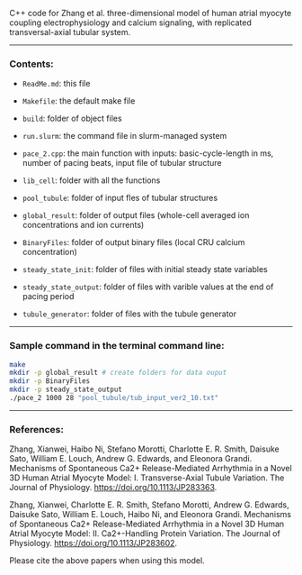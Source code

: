 C++ code for Zhang et al. three-dimensional model of human atrial myocyte coupling electrophysiology and calcium signaling, with replicated transversal-axial tubular system.
_____________________________________________________________________________________________________
### Contents:

* ```ReadMe.md```:					this file  

* ```Makefile```:					the default make file  
* ```build```:						folder of object files  
* ```run.slurm```:				the command file in slurm-managed system   

* ```pace_2.cpp```:					the main function with inputs: basic-cycle-length in ms, number of pacing beats, input file of tubular structure  
* ```lib_cell```: 					folder with all the functions  
* ```pool_tubule```: 				folder of input fles of tubular structures  

* ```global_result```:				folder of output files (whole-cell averaged ion concentrations and ion currents)  
* ```BinaryFiles```: 				folder of output binary files (local CRU calcium concentration)  

* ```steady_state_init```: 			folder of files with initial steady state variables  
* ```steady_state_output```: 		folder of files with varible values at the end of pacing period   
* ```tubule_generator```: folder of files with the tubule generator
_____________________________________________________________________________________________________
### Sample command in the terminal command line:
```bash
make
mkdir -p global_result # create folders for data ouput
mkdir -p BinaryFiles
mkdir -p steady_state_output
./pace_2 1000 28 "pool_tubule/tub_input_ver2_10.txt"
```   
_____________________________________________________________________________________________________

### References:

Zhang, Xianwei, Haibo Ni, Stefano Morotti, Charlotte E. R. Smith, Daisuke Sato, William E. Louch, Andrew G. Edwards, and Eleonora Grandi. Mechanisms of Spontaneous Ca2+ Release-Mediated Arrhythmia in a Novel 3D Human Atrial Myocyte Model: I. Transverse-Axial Tubule Variation. The Journal of Physiology. https://doi.org/10.1113/JP283363.

Zhang, Xianwei, Charlotte E. R. Smith, Stefano Morotti, Andrew G. Edwards, Daisuke Sato, William E. Louch, Haibo Ni, and Eleonora Grandi. Mechanisms of Spontaneous Ca2+ Release-Mediated Arrhythmia in a Novel 3D Human Atrial Myocyte Model: II. Ca2+-Handling Protein Variation. The Journal of Physiology.  https://doi.org/10.1113/JP283602.

Please cite the above papers when using this model.

